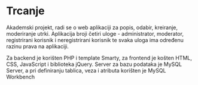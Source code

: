 # Trcanje

Akademski projekt, radi se o web aplikaciji za popis, odabir, kreiranje, moderiranje utrki. 
Aplikacija broji četiri uloge - administrator, moderator, registrirani korisnik i neregistrirani korisnik te svaka uloga ima određenu razinu prava na aplikaciji.

Za backend je korišten PHP i template Smarty, za frontend je košten HTML, CSS, JavaScript i biblioteka jQuery.
Server za bazu podataka je MySQL Server, a pri definiranju tablica, veza i atributa korišten je MySQL Workbench
